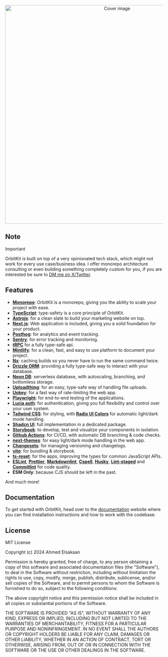 <div align="center">
  <img src="https://github.com/ixahmedxi/orbitkit/blob/main/apps/marketing/public/blog-placeholder.jpg?raw=true" alt="Cover image" width="700px">
</div>

## Note

> [!IMPORTANT]
> OrbitKit is built on top of a very opinionated tech stack, which might not work for every use case/business idea. I offer monorepo architecture consulting or even building something completely custom for you, if you are interested be sure to [DM me on X/Twitter](https://twitter.com/ixahmedxii).

## Features

- [**Monorepo**](https://monorepo.tools/): OrbitKit is a monorepo, giving you the ability to scale your project with ease.
- [**TypeScript**](https://www.typescriptlang.org/): type-safety is a core principle of OrbitKit.
- [**Astrojs**](https://astro.build): for a clean slate to build your marketing website on top.
- [**Next.js**](https://nextjs.org): Web application is included, giving you a solid foundation for your product.
- [**Posthog**](https://posthog.com): for analytics and event tracking.
- [**Sentry**](https://sentry.io): for error tracking and monitoring.
- [**tRPC**](https://trpc.io) for a fully type-safe api.
- [**Mintlify**](https://mintlify.com): for a clean, fast, and easy to use platform to document your project.
- [**Nx**](https://nx.dev/): caching builds so you never have to run the same command twice.
- [**Drizzle ORM**](https://orm.drizzle.team): providing a fully type-safe way to interact with your database.
- [**Neon DB**](https://neon.tech): serverless database, with autoscaling, branching, and bottomless storage.
- [**Uploadthing**](https://uploadthing.com/): for an easy, type-safe way of handling file uploads.
- [**Unkey**](https://unkey.dev): for a fast way of rate-limiting the web app.
- [**Playwright**](https://playwright.dev): for end-to-end testing of the applications.
- [**Lucia auth**](https://lucia-auth.com): for authentication, giving you full flexibility and control over your user system.
- [**Tailwind CSS**](https://tailwindcss.com): for styling, with [**Radix UI Colors**](https://www.radix-ui.com/colors) for automatic light/dark mode handling.
- [**Shadcn UI**](https://ui.shadcn.com): full implementation in a dedicated package.
- [**Storybook**](https://storybook.js.org): to develop, test and visualize your components in isolation.
- [**Github Actions**](https://github.com/features/actions): for CI/CD, with automatic DB branching & code checks.
- [**next-themes**](https://github.com/pacocoursey/next-themes): for easy light/dark mode handling in the web app.
- [**Changesets**](https://github.com/changesets/changesets): for managing versioning and changelogs.
- [**vite**](https://vitejs.dev): for bundling & storybook.
- [**ts-reset**](https://github.com/total-typescript/ts-reset): for the apps, improving the types for common JavaScript APIs.
- [**ESLint**](https://eslint.org/), [**Prettier**](https://prettier.io), [**Markdownlint**](https://github.com/DavidAnson/markdownlint), [**Cspell**](https://cspell.org), [**Husky**](https://github.com/typicode/husky), [**Lint-staged**](https://github.com/lint-staged/lint-staged) and [**Commitlint**](https://github.com/conventional-changelog/commitlint) for code quality.
- **ESM Only**: because CJS should be left in the past.

And much more!

## Documentation

To get started with OrbitKit, head over to the [documentation](https://orbitkit.dev) website where you can find installation instructions and how to work with the codebase.

## License

MIT License

Copyright (c) 2024 Ahmed Elsakaan

Permission is hereby granted, free of charge, to any person obtaining a copy
of this software and associated documentation files (the "Software"), to deal
in the Software without restriction, including without limitation the rights
to use, copy, modify, merge, publish, distribute, sublicense, and/or sell
copies of the Software, and to permit persons to whom the Software is
furnished to do so, subject to the following conditions:

The above copyright notice and this permission notice shall be included in all
copies or substantial portions of the Software.

THE SOFTWARE IS PROVIDED "AS IS", WITHOUT WARRANTY OF ANY KIND, EXPRESS OR
IMPLIED, INCLUDING BUT NOT LIMITED TO THE WARRANTIES OF MERCHANTABILITY,
FITNESS FOR A PARTICULAR PURPOSE AND NONINFRINGEMENT. IN NO EVENT SHALL THE
AUTHORS OR COPYRIGHT HOLDERS BE LIABLE FOR ANY CLAIM, DAMAGES OR OTHER
LIABILITY, WHETHER IN AN ACTION OF CONTRACT, TORT OR OTHERWISE, ARISING FROM,
OUT OF OR IN CONNECTION WITH THE SOFTWARE OR THE USE OR OTHER DEALINGS IN THE
SOFTWARE.
